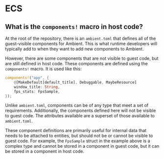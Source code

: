 # ECS

## What is the `components!` macro in host code?

At the root of the repository, there is an `ambient.toml` that defines all of the guest-visible components for Ambient. This is what runtime developers will typically add to when they want to add new components to Ambient.

However, there are some components that are not visible to guest code, but are still defined in host code. These components are defined using the `components!` macro. It is used like this:

```rust
components!("app", {
    @[MakeDefault[default_title], Debuggable, MaybeResource]
    window_title: String,
    fps_stats: FpsSample,
});
```

Unlike `ambient.toml`, components can be of any type that meet a set of requirements. Additionally, the components defined here will not be visible to guest code. The attributes available are a superset of those available to `ambient.toml`.

These component definitions are primarily useful for internal data that needs to be attached to entities, but should not be or cannot be visible to guest code. For example, the `FpsSample` struct in the example above is a complex type and cannot be stored in a component in guest code, but it can be stored in a component in host code.
